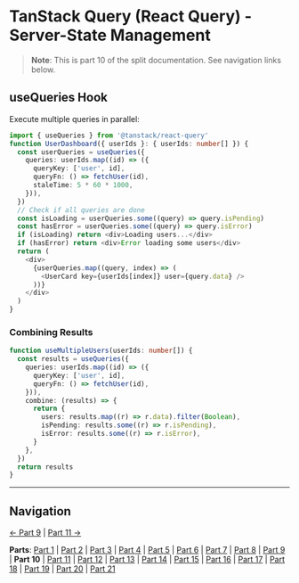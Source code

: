 # TanStack Query (React Query) - Server-State Management

> **Note**: This is part 10 of the split documentation. See navigation links below.


## useQueries Hook
Execute multiple queries in parallel:
```typescript
import { useQueries } from '@tanstack/react-query'
function UserDashboard({ userIds }: { userIds: number[] }) {
  const userQueries = useQueries({
    queries: userIds.map((id) => ({
      queryKey: ['user', id],
      queryFn: () => fetchUser(id),
      staleTime: 5 * 60 * 1000,
    })),
  })
  // Check if all queries are done
  const isLoading = userQueries.some((query) => query.isPending)
  const hasError = userQueries.some((query) => query.isError)
  if (isLoading) return <div>Loading users...</div>
  if (hasError) return <div>Error loading some users</div>
  return (
    <div>
      {userQueries.map((query, index) => (
        <UserCard key={userIds[index]} user={query.data} />
      ))}
    </div>
  )
}
```

### Combining Results
```typescript
function useMultipleUsers(userIds: number[]) {
  const results = useQueries({
    queries: userIds.map((id) => ({
      queryKey: ['user', id],
      queryFn: () => fetchUser(id),
    })),
    combine: (results) => {
      return {
        users: results.map((r) => r.data).filter(Boolean),
        isPending: results.some((r) => r.isPending),
        isError: results.some((r) => r.isError),
      }
    },
  })
  return results
}
```
---


## Navigation

[← Part 9](./09-usemutation-hook.md) | [Part 11 →](./11-useinfinitequery-hook.md)


**Parts**: [Part 1](./01-start.md) | [Part 2](./02-overview.md) | [Part 3](./03-why-tanstack-query-for-omnera.md) | [Part 4](./04-installation.md) | [Part 5](./05-basic-setup.md) | [Part 6](./06-core-concepts.md) | [Part 7](./07-usequery-hook.md) | [Part 8](./08-integration-with-effectts.md) | [Part 9](./09-usemutation-hook.md) | **Part 10** | [Part 11](./11-useinfinitequery-hook.md) | [Part 12](./12-server-side-rendering-ssr-with-hono.md) | [Part 13](./13-integration-with-better-auth.md) | [Part 14](./14-advanced-patterns.md) | [Part 15](./15-testing-with-tanstack-query.md) | [Part 16](./16-best-practices.md) | [Part 17](./17-common-pitfalls-to-avoid.md) | [Part 18](./18-performance-optimization.md) | [Part 19](./19-devtools.md) | [Part 20](./20-summary.md) | [Part 21](./21-references.md)